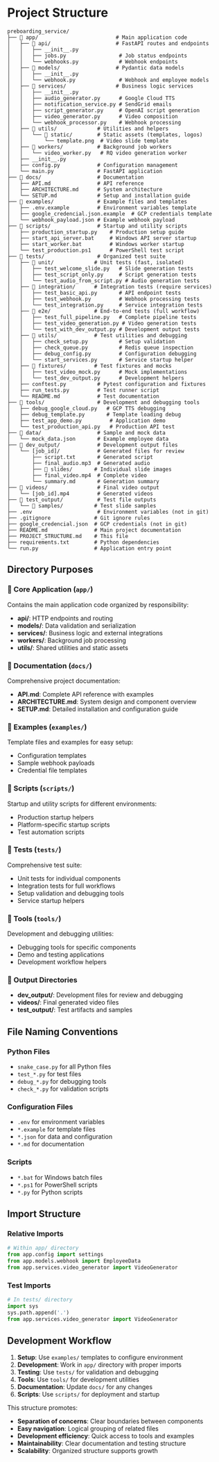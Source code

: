 # Project Structure

```
preboarding_service/
├── 📁 app/                         # Main application code
│   ├── 📁 api/                     # FastAPI routes and endpoints
│   │   ├── __init__.py
│   │   ├── jobs.py                 # Job status endpoints
│   │   └── webhooks.py             # Webhook endpoints
│   ├── 📁 models/                  # Pydantic data models
│   │   ├── __init__.py
│   │   └── webhook.py              # Webhook and employee models
│   ├── 📁 services/                # Business logic services
│   │   ├── __init__.py
│   │   ├── audio_generator.py      # Google Cloud TTS
│   │   ├── notification_service.py # SendGrid emails
│   │   ├── script_generator.py     # OpenAI script generation
│   │   ├── video_generator.py      # Video composition
│   │   └── webhook_processor.py    # Webhook processing
│   ├── 📁 utils/             # Utilities and helpers
│   │   └── 📁 static/        # Static assets (templates, logos)
│   │       └── template.png  # Video slide template
│   ├── 📁 workers/           # Background job workers
│   │   └── video_worker.py   # RQ video generation worker
│   ├── __init__.py
│   ├── config.py            # Configuration management
│   └── main.py              # FastAPI application
├── 📁 docs/                  # Documentation
│   ├── API.md               # API reference
│   ├── ARCHITECTURE.md      # System architecture
│   └── SETUP.md             # Setup and installation guide
├── 📁 examples/              # Example files and templates
│   ├── .env.example         # Environment variables template
│   ├── google_credencial.json.example  # GCP credentials template
│   └── webhook_payload.json # Example webhook payload
├── 📁 scripts/               # Startup and utility scripts
│   ├── production_startup.py    # Production setup guide
│   ├── start_api_server.bat     # Windows API server startup
│   ├── start_worker.bat         # Windows worker startup
│   └── test_production.ps1      # PowerShell test script
├── 📁 tests/                 # Organized test suite
│   ├── 📁 unit/             # Unit tests (fast, isolated)
│   │   ├── test_welcome_slide.py   # Slide generation tests
│   │   ├── test_script_only.py     # Script generation tests
│   │   └── test_audio_from_script.py # Audio generation tests
│   ├── 📁 integration/      # Integration tests (require services)
│   │   ├── test_basic_api.py       # API endpoint tests
│   │   ├── test_webhook.py         # Webhook processing tests
│   │   └── test_integration.py     # Service integration tests
│   ├── 📁 e2e/              # End-to-end tests (full workflow)
│   │   ├── test_full_pipeline.py   # Complete pipeline tests
│   │   ├── test_video_generation.py # Video generation tests
│   │   └── test_with_dev_output.py # Development output tests
│   ├── 📁 utils/            # Test utilities and debugging
│   │   ├── check_setup.py          # Setup validation
│   │   ├── check_queue.py          # Redis queue inspection
│   │   ├── debug_config.py         # Configuration debugging
│   │   └── start_services.py       # Service startup helper
│   ├── 📁 fixtures/         # Test fixtures and mocks
│   │   ├── test_video_mock.py      # Mock implementations
│   │   └── test_dev_output.py      # Development helpers
│   ├── conftest.py          # Pytest configuration and fixtures
│   ├── run_tests.py         # Test runner script
│   └── README.md            # Test documentation
├── 📁 tools/                 # Development and debugging tools
│   ├── debug_google_cloud.py   # GCP TTS debugging
│   ├── debug_template.py       # Template loading debug
│   ├── test_app_demo.py         # Application demo
│   └── test_production_api.py   # Production API test
├── 📁 data/                  # Sample and mock data
│   └── mock_data.json       # Example employee data
├── 📁 dev_output/            # Development output files
│   └── [job_id]/            # Generated files for review
│       ├── script.txt       # Generated script
│       ├── final_audio.mp3  # Generated audio
│       ├── 📁 slides/       # Individual slide images
│       ├── final_video.mp4  # Complete video
│       └── summary.md       # Generation summary
├── 📁 videos/                # Final video output
│   └── [job_id].mp4         # Generated videos
├── 📁 test_output/           # Test file outputs
│   └── 📁 samples/          # Test slide samples
├── .env                     # Environment variables (not in git)
├── .gitignore              # Git ignore rules
├── google_credencial.json  # GCP credentials (not in git)
├── README.md               # Main project documentation
├── PROJECT_STRUCTURE.md    # This file
├── requirements.txt        # Python dependencies
└── run.py                  # Application entry point
```

## Directory Purposes

### 📁 Core Application (`app/`)
Contains the main application code organized by responsibility:
- **api/**: HTTP endpoints and routing
- **models/**: Data validation and serialization
- **services/**: Business logic and external integrations
- **workers/**: Background job processing
- **utils/**: Shared utilities and static assets

### 📁 Documentation (`docs/`)
Comprehensive project documentation:
- **API.md**: Complete API reference with examples
- **ARCHITECTURE.md**: System design and component overview
- **SETUP.md**: Detailed installation and configuration guide

### 📁 Examples (`examples/`)
Template files and examples for easy setup:
- Configuration templates
- Sample webhook payloads
- Credential file templates

### 📁 Scripts (`scripts/`)
Startup and utility scripts for different environments:
- Production startup helpers
- Platform-specific startup scripts
- Test automation scripts

### 📁 Tests (`tests/`)
Comprehensive test suite:
- Unit tests for individual components
- Integration tests for full workflows
- Setup validation and debugging tools
- Service startup helpers

### 📁 Tools (`tools/`)
Development and debugging utilities:
- Debugging tools for specific components
- Demo and testing applications
- Development workflow helpers

### 📁 Output Directories
- **dev_output/**: Development files for review and debugging
- **videos/**: Final generated video files
- **test_output/**: Test artifacts and samples

## File Naming Conventions

### Python Files
- `snake_case.py` for all Python files
- `test_*.py` for test files
- `debug_*.py` for debugging tools
- `check_*.py` for validation scripts

### Configuration Files
- `.env` for environment variables
- `*.example` for template files
- `*.json` for data and configuration
- `*.md` for documentation

### Scripts
- `*.bat` for Windows batch files
- `*.ps1` for PowerShell scripts
- `*.py` for Python scripts

## Import Structure

### Relative Imports
```python
# Within app/ directory
from app.config import settings
from app.models.webhook import EmployeeData
from app.services.video_generator import VideoGenerator
```

### Test Imports
```python
# In tests/ directory
import sys
sys.path.append('.')
from app.services.video_generator import VideoGenerator
```

## Development Workflow

1. **Setup**: Use `examples/` templates to configure environment
2. **Development**: Work in `app/` directory with proper imports
3. **Testing**: Use `tests/` for validation and debugging
4. **Tools**: Use `tools/` for development utilities
5. **Documentation**: Update `docs/` for any changes
6. **Scripts**: Use `scripts/` for deployment and startup

This structure promotes:
- **Separation of concerns**: Clear boundaries between components
- **Easy navigation**: Logical grouping of related files
- **Development efficiency**: Quick access to tools and examples
- **Maintainability**: Clear documentation and testing structure
- **Scalability**: Organized structure supports growth